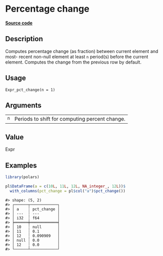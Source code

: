 

# Percentage change

[**Source code**](https://github.com/pola-rs/r-polars/tree/1fd6c01b862685c50e295d9b2ef690a69c3a7963/R/expr__expr.R#L2658)

## Description

Computes percentage change (as fraction) between current element and
most- recent non-null element at least <code>n</code> period(s) before
the current element. Computes the change from the previous row by
default.

## Usage

<pre><code class='language-R'>Expr_pct_change(n = 1)
</code></pre>

## Arguments

<table>
<tr>
<td style="white-space: nowrap; font-family: monospace; vertical-align: top">
<code id="Expr_pct_change_:_n">n</code>
</td>
<td>
Periods to shift for computing percent change.
</td>
</tr>
</table>

## Value

Expr

## Examples

``` r
library(polars)

pl$DataFrame(a = c(10L, 11L, 12L, NA_integer_, 12L))$
  with_columns(pct_change = pl$col("a")$pct_change())
```

    #> shape: (5, 2)
    #> ┌──────┬────────────┐
    #> │ a    ┆ pct_change │
    #> │ ---  ┆ ---        │
    #> │ i32  ┆ f64        │
    #> ╞══════╪════════════╡
    #> │ 10   ┆ null       │
    #> │ 11   ┆ 0.1        │
    #> │ 12   ┆ 0.090909   │
    #> │ null ┆ 0.0        │
    #> │ 12   ┆ 0.0        │
    #> └──────┴────────────┘
